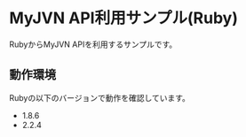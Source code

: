 # MyJVN API利用サンプル(Ruby)

RubyからMyJVN APIを利用するサンプルです。

## 動作環境

Rubyの以下のバージョンで動作を確認しています。

* 1.8.6
* 2.2.4
